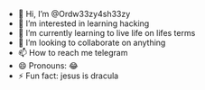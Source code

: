 - 👋 Hi, I’m @Ordw33zy4sh33zy
- 👀 I’m interested in learning hacking
- 🌱 I’m currently learning to live life on lifes terms
- 💞️ I’m looking to collaborate on anything
- 📫 How to reach me telegram
- 😄 Pronouns: 😂 
- ⚡ Fun fact: jesus is dracula

<!---
Ordw33zy4sh33zy/Ordw33zy4sh33zy is a ✨ special ✨ repository because its `README.md` (this file) appears on your GitHub profile.
You can click the Preview link to take a look at your changes.
--->

